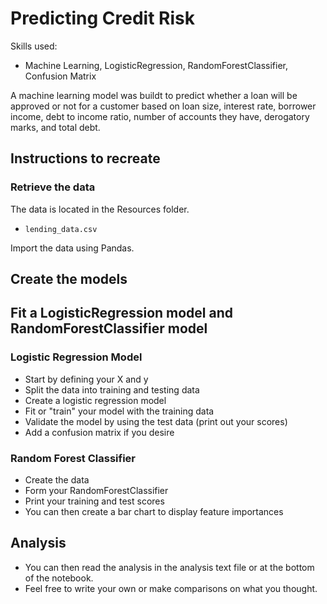 # Predicting Credit Risk

Skills used:
- Machine Learning, LogisticRegression, RandomForestClassifier, Confusion Matrix

 A machine learning model was buildt to predict whether a loan will be approved or not for a customer based on loan size, interest rate, borrower income, debt to income ratio, number of accounts they have, derogatory marks, and total debt. 

## Instructions to recreate

### Retrieve the data

The data is located in the Resources folder.

* `lending_data.csv`

Import the data using Pandas.

## Create the models

## Fit a LogisticRegression model and RandomForestClassifier model

### Logistic Regression Model
- Start by defining your X and y
- Split the data into training and testing data
- Create a logistic regression model
- Fit or "train" your model with the training data
- Validate the model by using the test data (print out your scores)
- Add a confusion matrix if you desire

### Random Forest Classifier
- Create the data
- Form your RandomForestClassifier
- Print your training and test scores
- You can then create a bar chart to display feature importances

## Analysis
- You can then read the analysis in the analysis text file or at the bottom of the notebook.
- Feel free to write your own or make comparisons on what you thought. 
